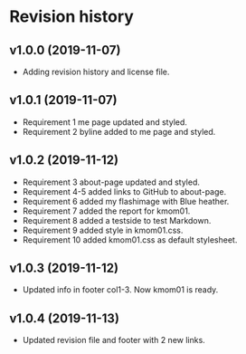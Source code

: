 Revision history
================

v1.0.0 (2019-11-07)
-------------------

* Adding revision history and license file.

v1.0.1 (2019-11-07)
-------------------

* Requirement 1 me page updated and styled.
* Requirement 2 byline added to me page and styled.

v1.0.2 (2019-11-12)
-------------------

* Requirement 3 about-page updated and styled.
* Requirement 4-5 added links to GitHub to about-page.
* Requirement 6 added my flashimage with Blue heather.
* Requirement 7 added the report for kmom01.
* Requirement 8 added a testside to test Markdown.
* Requirement 9 added style in kmom01.css.
* Requirement 10 added kmom01.css as default stylesheet.

v1.0.3 (2019-11-12)
-------------------

* Updated info in footer col1-3. Now kmom01 is ready.

v1.0.4 (2019-11-13)
-------------------

* Updated revision file and footer with 2 new links.
